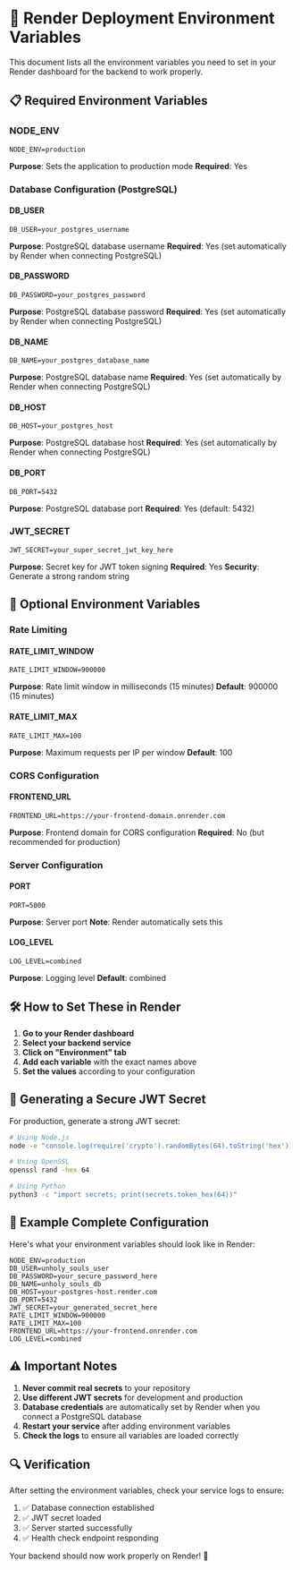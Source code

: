 # 🚀 Render Deployment Environment Variables

This document lists all the environment variables you need to set in your Render dashboard for the backend to work properly.

## 📋 Required Environment Variables

### **NODE_ENV**
```
NODE_ENV=production
```
**Purpose**: Sets the application to production mode
**Required**: Yes

### **Database Configuration (PostgreSQL)**

#### **DB_USER**
```
DB_USER=your_postgres_username
```
**Purpose**: PostgreSQL database username
**Required**: Yes (set automatically by Render when connecting PostgreSQL)

#### **DB_PASSWORD**
```
DB_PASSWORD=your_postgres_password
```
**Purpose**: PostgreSQL database password
**Required**: Yes (set automatically by Render when connecting PostgreSQL)

#### **DB_NAME**
```
DB_NAME=your_postgres_database_name
```
**Purpose**: PostgreSQL database name
**Required**: Yes (set automatically by Render when connecting PostgreSQL)

#### **DB_HOST**
```
DB_HOST=your_postgres_host
```
**Purpose**: PostgreSQL database host
**Required**: Yes (set automatically by Render when connecting PostgreSQL)

#### **DB_PORT**
```
DB_PORT=5432
```
**Purpose**: PostgreSQL database port
**Required**: Yes (default: 5432)

### **JWT_SECRET**
```
JWT_SECRET=your_super_secret_jwt_key_here
```
**Purpose**: Secret key for JWT token signing
**Required**: Yes
**Security**: Generate a strong random string

## 🔧 Optional Environment Variables

### **Rate Limiting**

#### **RATE_LIMIT_WINDOW**
```
RATE_LIMIT_WINDOW=900000
```
**Purpose**: Rate limit window in milliseconds (15 minutes)
**Default**: 900000 (15 minutes)

#### **RATE_LIMIT_MAX**
```
RATE_LIMIT_MAX=100
```
**Purpose**: Maximum requests per IP per window
**Default**: 100

### **CORS Configuration**

#### **FRONTEND_URL**
```
FRONTEND_URL=https://your-frontend-domain.onrender.com
```
**Purpose**: Frontend domain for CORS configuration
**Required**: No (but recommended for production)

### **Server Configuration**

#### **PORT**
```
PORT=5000
```
**Purpose**: Server port
**Note**: Render automatically sets this

#### **LOG_LEVEL**
```
LOG_LEVEL=combined
```
**Purpose**: Logging level
**Default**: combined

## 🛠️ How to Set These in Render

1. **Go to your Render dashboard**
2. **Select your backend service**
3. **Click on "Environment" tab**
4. **Add each variable** with the exact names above
5. **Set the values** according to your configuration

## 🔐 Generating a Secure JWT Secret

For production, generate a strong JWT secret:

```bash
# Using Node.js
node -e "console.log(require('crypto').randomBytes(64).toString('hex'))"

# Using OpenSSL
openssl rand -hex 64

# Using Python
python3 -c "import secrets; print(secrets.token_hex(64))"
```

## 📝 Example Complete Configuration

Here's what your environment variables should look like in Render:

```
NODE_ENV=production
DB_USER=unholy_souls_user
DB_PASSWORD=your_secure_password_here
DB_NAME=unholy_souls_db
DB_HOST=your-postgres-host.render.com
DB_PORT=5432
JWT_SECRET=your_generated_secret_here
RATE_LIMIT_WINDOW=900000
RATE_LIMIT_MAX=100
FRONTEND_URL=https://your-frontend.onrender.com
LOG_LEVEL=combined
```

## ⚠️ Important Notes

1. **Never commit real secrets** to your repository
2. **Use different JWT secrets** for development and production
3. **Database credentials** are automatically set by Render when you connect a PostgreSQL database
4. **Restart your service** after adding environment variables
5. **Check the logs** to ensure all variables are loaded correctly

## 🔍 Verification

After setting the environment variables, check your service logs to ensure:

1. ✅ Database connection established
2. ✅ JWT secret loaded
3. ✅ Server started successfully
4. ✅ Health check endpoint responding

Your backend should now work properly on Render! 🎉
